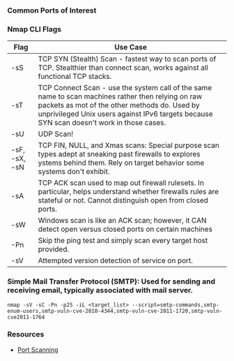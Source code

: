 ### Common Ports of Interest

### Nmap CLI Flags
| Flag | Use Case |
| --- | --- |
| -sS | TCP SYN (Stealth) Scan - fastest way to scan ports of TCP. Stealthier than connect scan, works against all functional TCP stacks. |
| -sT | TCP Connect Scan - use the system call of the same name to scan machines rather then relying on raw packets as mot of the other methods do. Used by unprivileged Unix users against IPv6 targets because SYN scan doesn't work in those cases. |
| -sU | UDP Scan! |
| -sF, -sX, -sN | TCP FIN, NULL, and Xmas scans: Special purpose scan types adept at sneaking past firewalls to explores ystems behind them. Rely on target behavior some systems don't exhibit. |
| -sA | TCP ACK scan used to map out firewall rulesets. In particular, helps understand whether firewalls rules are stateful or not. Cannot distinguish open from closed ports. |
| -sW | Windows scan is like an ACK scan; however, it CAN detect open versus closed ports on certain machines |
| -Pn | Skip the ping test and simply scan every target host provided. |
| -sV | Attempted version detection of service on port. |

### Simple Mail Transfer Protocol (SMTP): Used for sending and receiving email, typically associated with mail server. 
`nmap -sV -sC -Pn -p25 -iL <target_list> --script=smtp-commands,smtp-enum-users,smtp-vuln-cve-2010-4344,smtp-vuln-cve-2011-1720,smtp-vuln-cve2011-1764`

### Resources
* [Port Scanning](https://nmap.org/book/port-scanning.html)
